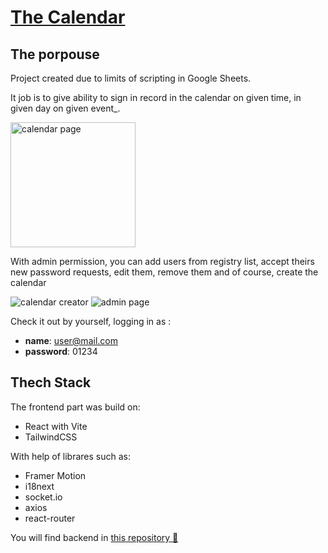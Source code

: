# [The Calendar](https://calendar-w5y1.onrender.com)

## The porpouse
Project created due to limits of scripting in Google Sheets.

It job is to give ability to sign in record in the calendar on given time, in given day on given event_.
<p>
  <img src="https://github.com/BartoszJakubowsky/calendar_v2/assets/110412160/66dd8450-5c07-440d-83bc-a853bff68299" alt="calendar page" width=200/>
</p>

With admin permission, you can add users from registry list, accept theirs new password requests, edit them, remove them and of course, create the calendar
<p>
  <img src="https://github.com/BartoszJakubowsky/calendar_v2/assets/110412160/6b34e99b-caf8-471e-8f88-deec6749ada2" alt="calendar creator" />
  <img src="https://github.com/BartoszJakubowsky/calendar_v2/assets/110412160/5335b008-5640-4a38-b60a-168c3ca0539a" alt="admin page"/>
</p>

Check it out by yourself, logging in as :
- **name**: user@mail.com
- **password**: 01234

## Thech Stack

The frontend part was build on:
- React with Vite
- TailwindCSS

With help of librares such as: 
- Framer Motion
- i18next
- socket.io
- axios
- react-router

You will find backend in [this repository 🔗](https://github.com/BartoszJakubowsky/calendar_backend_v2)


